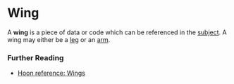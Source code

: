 # Wing

A **wing** is a piece of data or code which can be referenced in the [subject](urbit-docs/glossary/subject). A wing may either be a [leg](urbit-docs/glossary/leg) or an [arm](urbit-docs/glossary/arm).

### Further Reading

- [Hoon reference: Wings](urbit-docs/language/hoon/reference/limbs/wing)
